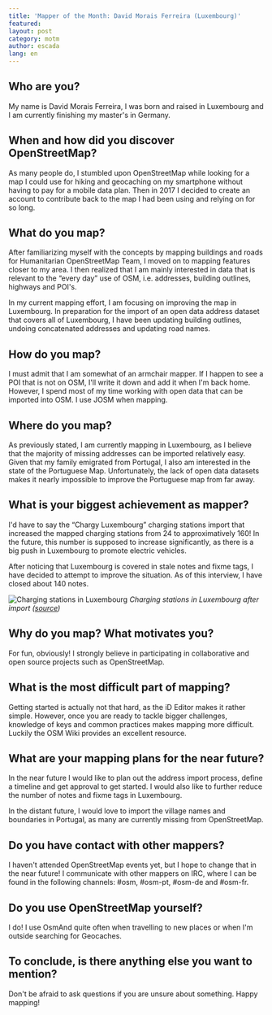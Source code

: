```yaml
---
title: 'Mapper of the Month: David Morais Ferreira (Luxembourg)'
featured:
layout: post
category: motm
author: escada
lang: en
---
```


## Who are you?

My name is David Morais Ferreira, I was born and raised in Luxembourg and I am currently finishing my master's in Germany.

## When and how did you discover OpenStreetMap?

As many people do, I stumbled upon OpenStreetMap while looking for a map I could use for hiking and geocaching on my smartphone without having to pay for a mobile data plan. Then in 2017 I decided to create an account to contribute back to the map I had been using and relying on for so long.

## What do you map?

After familiarizing myself with the concepts by mapping buildings and roads for Humanitarian OpenStreetMap Team, I moved on to mapping features closer to my area. I then realized that I am mainly interested in data that is relevant to the “every day” use of OSM, i.e. addresses, building outlines, highways and POI's.

In my current mapping effort, I am focusing on improving the map in Luxembourg. In preparation for the import of an open data address dataset that covers all of Luxembourg, I have been updating building outlines, undoing concatenated addresses and updating road names.

## How do you map?

I must admit that I am somewhat of an armchair mapper. If I happen to see a POI that is not on OSM, I'll write it down and add it when I'm back home. However, I spend most of my time working with open data that can be imported into OSM. I use JOSM when mapping.

## Where do you map?

As previously stated, I am currently mapping in Luxembourg, as I believe that the majority of missing addresses can be imported relatively easy. Given that my family emigrated from Portugal, I also am interested in the state of the Portuguese Map. Unfortunately, the lack of open data datasets makes it nearly impossible to improve the Portuguese map from far away.

## What is your biggest achievement as mapper?

I'd have to say the “Chargy Luxembourg” charging stations import that increased the mapped charging stations from 24 to approximatively 160! In the future, this number is supposed to increase significantly, as there is a big push in Luxembourg to promote electric vehicles.

After noticing that Luxembourg is covered in stale notes and fixme tags, I have decided to attempt to improve the situation. As of this interview, I have closed about 140 notes.

![Charging stations in Luxembourg](https://photos.smugmug.com/OSM/Screenshots/Mapper-in-the-Spotlight/David-Morais-Ferreira/i-BsWqxDb/0/cbef3642/S/O12yi3G-S.png)
*Charging stations in Luxembourg after import ([source](https://overpass-turbo.eu/s/BzM))*

## Why do you map? What motivates you?

For fun, obviously! I strongly believe in participating in collaborative and open source projects such as OpenStreetMap.

## What is the most difficult part of mapping?

Getting started is actually not that hard, as the iD Editor makes it rather simple. However, once you are ready to tackle bigger challenges, knowledge of keys and common practices makes mapping more difficult. Luckily the OSM Wiki provides an excellent resource.

## What are your mapping plans for the near future?

In the near future I would like to plan out the address import process, define a timeline and get approval to get started. I would also like to further reduce the number of notes and fixme tags in Luxembourg.

In the distant future, I would love to import the village names and boundaries in Portugal, as many are currently missing from OpenStreetMap.

## Do you have contact with other mappers?

I haven't attended OpenStreetMap events yet, but I hope to change that in the near future! I communicate with other mappers on IRC, where I can be found in the following channels: #osm, #osm-pt, #osm-de and #osm-fr.

## Do you use OpenStreetMap yourself?

I do! I use OsmAnd quite often when travelling to new places or when I'm outside searching for Geocaches.

## To conclude, is there anything else you want to mention?

Don't be afraid to ask questions if you are unsure about something. Happy mapping!
